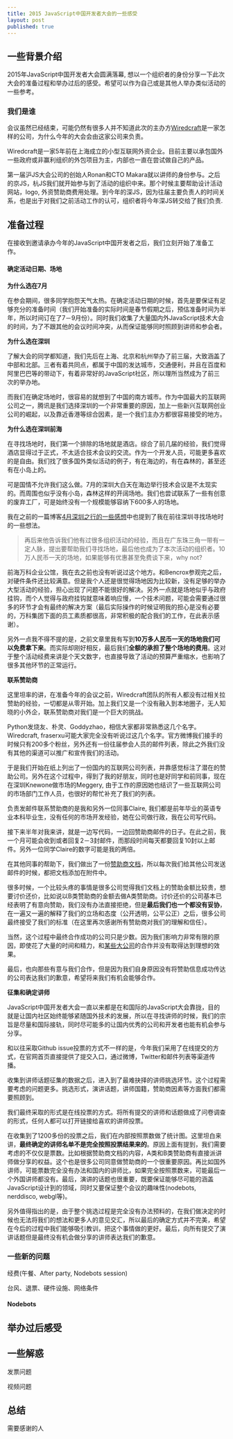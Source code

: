 ```yaml
---
title: 2015 JavaScript中国开发者大会的一些感受
layout: post
published: true
---
```


## 一些背景介绍

2015年JavaScript中国开发者大会圆满落幕, 想以一个组织者的身份分享一下此次大会的准备过程和举办过后的感受。希望可以作为自己或是其他人举办类似活动的一些参考。

### 我们是谁

会议虽然已经结束，可能仍然有很多人并不知道此次的主办方[Wiredcraft](http://wiredcraft.com/)是一家怎样的公司，为什么今年的大会会由这家公司来负责。

Wiredcraft是一家5年前在上海成立的小型互联网外资企业。目前主要以承包国外一些政府或非赢利组织的外包项目为主，内部也一直在尝试做自己的产品。

第一届沪JS大会公司的创始人Ronan和CTO Makara就以讲师的身份参与。之后的京JS，杭JS我们就开始参与到了活动的组织中来。那个时候主要帮助设计活动网站，logo, 外资赞助商费用处理。到今年的深JS，因为往届主要负责人的时间关系，也是出于对我们之前活动工作的认可，组织者将今年深JS转交给了我们负责.

## 准备过程

在接收到邀请承办今年的JavaScript中国开发者之后，我们立刻开始了准备工作。

#### 确定活动日期、场地

**为什么选在7月**

在参会期间，很多同学抱怨天气太热。在确定活动日期的时候，首先是要保证有足够充分的准备时间（我们开始准备的实际时间是春节假期之后，预估准备时间为半年，所以时间订在了7－9月份）。同时我们收集了大量国内外JavaScript技术大会的时间，为了不跟其他的会议时间冲突，从而保证能够同时照顾到讲师和参会者。

**为什么选在深圳**

了解大会的同学都知道，我们先后在上海、北京和杭州举办了前三届，大致涵盖了中部和北部。三者有着共同点，都属于中国的发达城市，交通便利，并且在百度和阿里巴巴等的带动下，有着非常好的JavaScript社区，所以理所当然成为了前三次的举办地。

而我们在确定场地时，很容易的就想到了中国的南方城市。作为中国最大的互联网公司之一，腾讯是我们选择深圳的一个非常重要的原因，加上一些新兴互联网创业公司的崛起，以及靠近香港等综合因素，是一个我们主办方都很容易接受的地方。

**为什么选在深圳前海**

在寻找场地时，我们第一个排除的场地就是酒店。综合了前几届的经验，我们觉得酒店显得过于正式，不太适合技术会议的交流。作为一个开发人员，可能更多喜欢的是自由。我们找了很多国外类似活动的例子，有在海边的，有在森林的，甚至还有在小岛上的。

可是国情不允许我们这么做。7月的深圳大白天在海边举行技术会议是不太现实的。而周围也似乎没有小岛，森林这样的开阔场地。我们也尝试联系了一些有创意的废弃工厂，可是始终没有一个规模能够容纳下600多人的场地。

我在之前的一篇博客[4月深圳之行的一些感想](https://fraserxu.me/2015/04/13/april-journey-to-shenzhen/)中也提到了我在前往深圳寻找场地时的一些想法。

> 再后来他告诉我们他有过很多组织活动的经验，而且在广东珠三角一带有一定人脉，提出要帮助我们寻找场地，最后他也成为了本次活动的组织者。10万人民币一天的场地，如果能够有优惠甚至免费谈下来，why not?

前海万科企业公馆，我在去之前也没有听说过这个地方。和Bencrox参观完之后，对硬件条件还比较满意。但是我个人还是很觉得场地因为比较新，没有足够的举办大型活动的经验，担心出现了问题不能很好的解决。另外一点就是场地似乎与政府挂钩，而个人觉得与政府挂钩就意味着响应慢，一个技术问题，可能会需要通过很多的环节才会有最终的解决方案（最后实际操作的时候证明我的担心是没有必要的，万科集团下面的员工素质都很高，非常积极的配合我们的工作，在此表示感谢）。

另外一点我不得不提的是，之前文章里我有写到**10万多人民币一天的场地我们可以免费拿下来**。而实际却刚好相反，最后我们**全额的承担了整个场地的费用**。这对于整个活动经费来讲是个天文数字，也直接导致了活动的预算严重缩水，也影响了很多其他环节的正常运行。

**联系赞助商**

这里坦率的讲，在准备今年的会议之前，Wiredcraft团队的所有人都没有过相关拉赞助的经验，一切都是从零开始。加上我们又是一个没有融入到本地圈子，无人知晓的小外企，联系赞助商对我们是一个巨大的挑战。

Python发烧友、朴灵、Goddyzhao，相信大家都非常熟悉这几个名字。Wiredcraft, fraserxu可能大家完全没有听说过这几个名字。官方微博我们接手的时候只有200多个粉丝，另外还有一份往届参会人员的邮件列表，除此之外我们没有其他的渠道可以推广和宣传我们的活动。

于是我们开始在纸上列出了一份国内的互联网公司列表，并靠感觉标注了潜在的赞助公司。另外在这个过程中，得到了我的好朋友，同时也是好同学和前同事，现在在深圳Knewone做市场的Meggery, 由于工作的原因她也结识了一些互联网公司的市场部门工作人员，也很好的帮忙补充了我们的列表。

负责发邮件联系赞助商的是我和另外一位同事Claire, 我们都是前年毕业的英语专业本科毕业生，没有任何的市场开发经验，她在公司做行政，我在公司写代码。

接下来半年对我来讲，就是一边写代码，一边回赞助商邮件的日子。在此之前，我一个月可能会收到或者回复2－3封邮件，而那段时间每天都要回复10封以上邮件。另外一位同学Claire的数字可能是我的两倍。

在其他同事的帮助下，我们做出了一份[赞助商文档](https://github.com/jsconfcn/ShenJS/blob/master/docs/ShenJS-sponsorship-documentation.pdf)，所以每次我们给其他公司发送邮件的时候，都把文档添加在附件中。

很多时候，一个比较头疼的事情是很多公司觉得我们文档上的赞助金额比较贵，想要讨价还价，比如说以B类赞助商的金额去做A类赞助商。讨价还价的公司基本已经表明了有意向赞助，我们没有办法直接拒绝，但是**最后我们也一个都没有妥协**，在一遍又一遍的解释了我们的立场和态度（公开透明，公平公正）之后，很多公司最终接受了我们的标准（在这里再次感谢所有赞助商对我们的理解和信任）。

当然，这个过程中最终合作成功的公司只是少数。因为我们影响力非常有限的原因，即使花了大量的时间和精力，和[某些大公司](http://tencent.com)的合作并没有取得达到理想的效果。

最后，也向那些有意与我们合作，但是因为我们自身原因没有将赞助信息成功传达的公司表达我们的歉意，希望将来我们有机会能够合作。

**征集和确定讲师**

JavaScript中国开发者大会一直以来都是在和国际的JavaScript大会靠拢，目的就是让国内社区始终能够紧随国外技术的发展，所以在寻找讲师的时候，我们的宗旨是尽量和国际接轨，同时尽可能多的让国内优秀的公司和开发者也能有机会参与分享。

和以往采取Github issue投票的方式不一样的是，今年我们采用了在线提交的方式，在官网首页直接提供了提交入口，通过微博，Twitter和邮件列表等渠道传播。

收集到讲师话题征集的数据之后，进入到了最难抉择的讲师挑选环节。这个过程需要考虑的问题更多。挑选形式，演讲话题，讲师国籍，赞助商因素等方面我们都需要照顾到。

我们最终采取的形式是在线投票的方式。将所有提交的讲师和话题做成了问卷调查的形式，任何人都可以打开链接给喜欢的讲师投票。

在收集到了1200多份的投票之后，我们在内部按照票数做了统计图。这里坦白来讲，**最终确定的讲师名单不是完全按照投票结果来的**。原因上面有提到，我们需要考虑的不仅仅是票数。比如根据赞助商文档的内容，A类和B类赞助商有直接派讲师做分享的权益。这个也是很多公司同意做赞助商的一个很重要原因。再比如国外讲师，可能票数完全没有办法和国内的讲师比，如果完全按照票数来，可能最后一个外国讲师都没有。最后，演讲的话题也很重要，既要保证能够尽可能的涵盖JavaScript设计到的领域，同时又要保证整个会议的趣味性(nodebots, nerddisco, webgl等)。

另外值得指出的是，由于整个挑选过程是完全没有办法预料的，在我们做决定的时候也无法将我们的想法和更多人的意见交汇，所以最后的确定方式并不完美，希望在今后的过程中我们能够吸引教训，把这个事情做的更好。最后，向所有提交了演讲话题但是最终没有机会做分享的讲师表达我们的歉意。

### 一些新的问题

经费(午餐、After party, Nodebots session)

台风、退票、硬件设施、网络条件

#### Nodebots

## 举办过后感受

## 一些解惑

发票问题

视频问题


## 总结

需要感谢的人
